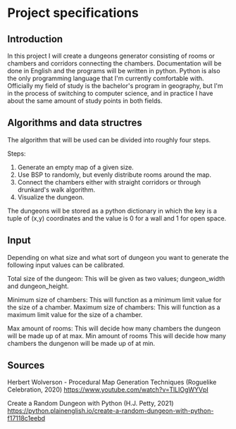 # Project specifications

## Introduction

In this project I will create a dungeons generator consisting of rooms or chambers and corridors connecting the chambers. Documentation will be done in English and the programs will be written in python. Python is also the only programming language that I'm currently comfortable with. Officially my field of study is the bachelor's program in geography, but I'm in the process of switching to computer science, and in practice I have about the same amount of study points in both fields. 

## Algorithms and data structres

The algorithm that will be used can be divided into roughly four steps. 

Steps:

1. Generate an empty map of a given size.
2. Use BSP to randomly, but evenly distribute rooms around the map.
3. Connect the chambers either with straight corridors or through drunkard's walk algorithm.
4. Visualize the dungeon.

The dungeons will be stored as a python dictionary in which the key is a tuple of (x,y) coordinates and the value is 0 for a wall and 1 for open space.

## Input

Depending on what size and what sort of dungeon you want to generate the following input values can be calibrated. 

Total size of the dungeon: This will be given as two values; dungeon_width and dungeon_height.

Minimum size of chambers: This will function as a minimum limit value for the size of a chamber.
Maximum size of chambers: This will function as a maximum limit value for the size of a chamber.

Max amount of rooms: This will decide how many chambers the dungeon will be made up of at max.
Min amount of rooms This will decide how many chambers the dungenon will be made up of at min.

## Sources

Herbert Wolverson - Procedural Map Generation Techniques (Roguelike Celebration, 2020)
https://www.youtube.com/watch?v=TlLIOgWYVpI

Create a Random Dungeon with Python (H.J. Petty, 2021)
https://python.plainenglish.io/create-a-random-dungeon-with-python-f17118c1eebd
